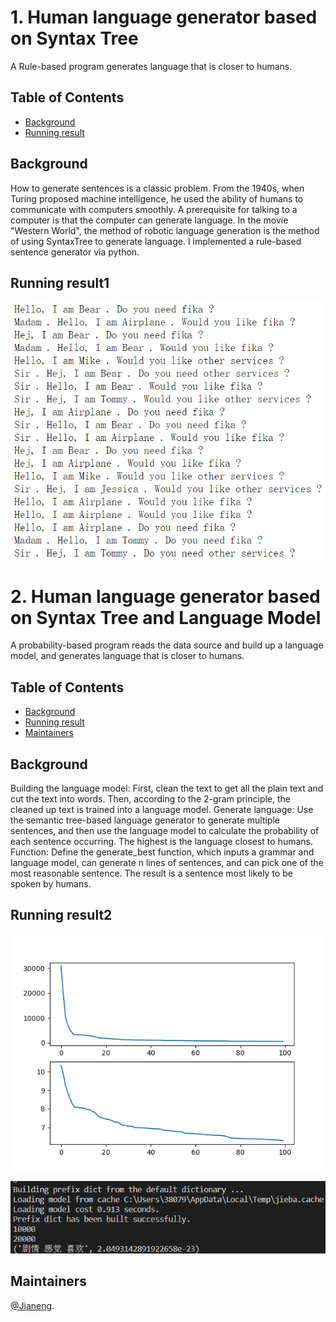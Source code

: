 # 1. Human language generator based on Syntax Tree
A Rule-based program generates language that is closer to humans. 

## Table of Contents
- [Background](#background)
- [Running result](#running-result1)

## Background
How to generate sentences is a classic problem. From the 1940s, when Turing proposed machine intelligence, he used the ability of humans to communicate with computers smoothly. A prerequisite for talking to a computer is that the computer can generate language.
In the movie "Western World", the method of robotic language generation is the method of using SyntaxTree to generate language. I implemented a rule-based sentence generator via python.

## Running result1
<p align="center">
<img src="https://github.com/jianengli/NLP-learning/blob/master/Lab1/Result.png"/>
</p>

# 2. Human language generator based on Syntax Tree and Language Model
A probability-based program reads the data source and build up a language model, and generates language that is closer to humans. 

## Table of Contents
- [Background](#background)
- [Running result](#running-result2)
- [Maintainers](#maintainers)

## Background
Building the language model: First, clean the text to get all the plain text and cut the text into words. Then, according to the 2-gram principle, the cleaned up text is trained into a language model.
Generate language: Use the semantic tree-based language generator to generate multiple sentences, and then use the language model to calculate the probability of each sentence occurring. The highest is the language closest to humans.
Function: Define the generate_best function, which inputs a grammar and language model, can generate n lines of sentences, and can pick one of the most reasonable sentence. The result is a sentence most likely to be spoken by humans.

## Running result2
<p align="center">
<img src="https://github.com/jianengli/NLP-learning/blob/master/Lab1/Plot%20the%20vocabulary%20frequency%20of%20the%20top%20100%20statistical%20results.png"/>
</p>
<p align="center">
<img src="https://github.com/jianengli/NLP-learning/blob/master/Lab1/Result2.png"/>
</p>

## Maintainers
[@Jianeng](https://github.com/jianengli).
